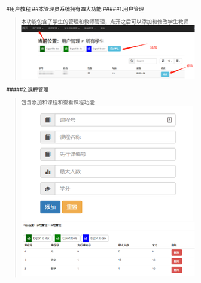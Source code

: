 #用户教程
##本管理员系统拥有四大功能
#####1.用户管理
>本功能包含了学生的管理和教师管理，点开之后可以添加和修改学生教师
![用户管理](../../img/help/admin_11.png)

#####2.课程管理
>包含添加和课程和查看课程功能
![添加课程](../../img/help/admin_21.png)
![查看课程](../../img/help/admin_22.png)


